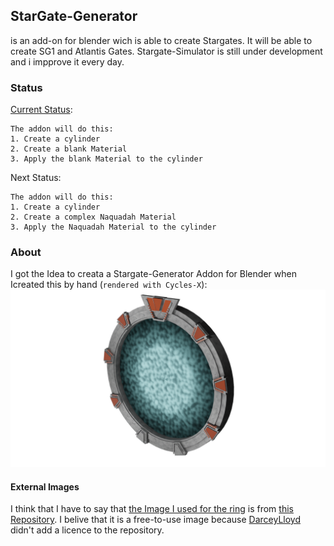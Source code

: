## StarGate-Generator

is an add-on for blender wich is able to create Stargates. It will be able to create SG1 and Atlantis Gates. 
Stargate-Simulator is still under development and i impprove it every day.

### Status
[Current Status](https://github.com/heschy/Stargate-Generator/projects/1?fullscreen=true):
```
The addon will do this:
1. Create a cylinder
2. Create a blank Material
3. Apply the blank Material to the cylinder
```

Next Status:
```
The addon will do this:
1. Create a cylinder
2. Create a complex Naquadah Material
3. Apply the Naquadah Material to the cylinder
```
### About

I got the Idea to creata a Stargate-Generator Addon for Blender when Icreated this by hand (`rendered with Cycles-X`):
![IMG_001](my_stargate_nongeoodes.png)

#### External Images
I think that I have to say that [the Image I used for the ring](https://github.com/DarceyLloyd/StargateSimulator/blob/master/images/ring.png) is from [this Repository](https://github.com/DarceyLloyd/StargateSimulator). I belive that it is a free-to-use image because [DarceyLloyd](https://github.com/DarceyLloyd/) didn't add a licence to the repository. 

